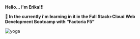 **Hello... I'm Erika!!!** 

**🌱 In the currently i'm learning in it in the Full Stack+Cloud Web Development Bootcamp with “Factoria F5”**


![yoga](https://github.com/erigt/erigt/assets/146768635/11b86cc3-1a28-40ac-90c2-174a3e86c228)



